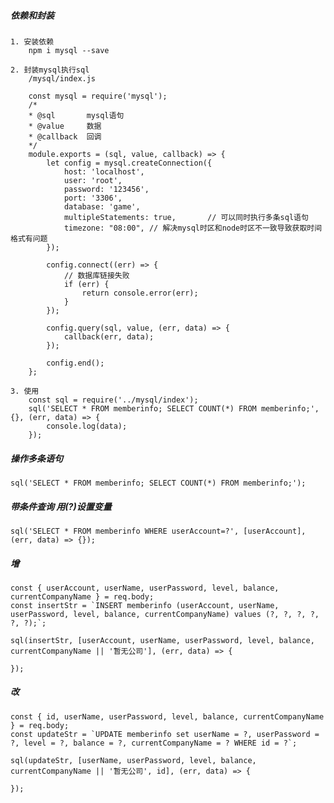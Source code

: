 ##### 依赖和封装
    1. 安装依赖
        npm i mysql --save
    
    2. 封装mysql执行sql
        /mysql/index.js
        
        const mysql = require('mysql');
        /*
        * @sql       mysql语句
        * @value     数据
        * @callback  回调
        */
        module.exports = (sql, value, callback) => {
            let config = mysql.createConnection({
                host: 'localhost',
                user: 'root',
                password: '123456',
                port: '3306',
                database: 'game',
                multipleStatements: true,       // 可以同时执行多条sql语句
                timezone: "08:00", // 解决mysql时区和node时区不一致导致获取时间格式有问题
            });
        
            config.connect((err) => {
                // 数据库链接失败
                if (err) {
                    return console.error(err);
                }
            });
        
            config.query(sql, value, (err, data) => {
                callback(err, data);
            });
        
            config.end();
        };
        
    3. 使用
        const sql = require('../mysql/index');
        sql('SELECT * FROM memberinfo; SELECT COUNT(*) FROM memberinfo;', {}, (err, data) => {
            console.log(data); 
        });
    
    
    
##### 操作多条语句
    sql('SELECT * FROM memberinfo; SELECT COUNT(*) FROM memberinfo;');
    
##### 带条件查询   用(?)设置变量
    sql('SELECT * FROM memberinfo WHERE userAccount=?', [userAccount], (err, data) => {});
    
##### 增
    const { userAccount, userName, userPassword, level, balance, currentCompanyName } = req.body;
    const insertStr = `INSERT memberinfo (userAccount, userName, userPassword, level, balance, currentCompanyName) values (?, ?, ?, ?, ?, ?);`;
    
    sql(insertStr, [userAccount, userName, userPassword, level, balance, currentCompanyName || '暂无公司'], (err, data) => {
        
    });
    
##### 改
    const { id, userName, userPassword, level, balance, currentCompanyName } = req.body;
    const updateStr = `UPDATE memberinfo set userName = ?, userPassword = ?, level = ?, balance = ?, currentCompanyName = ? WHERE id = ?`;
    
    sql(updateStr, [userName, userPassword, level, balance, currentCompanyName || '暂无公司', id], (err, data) => {

    });
